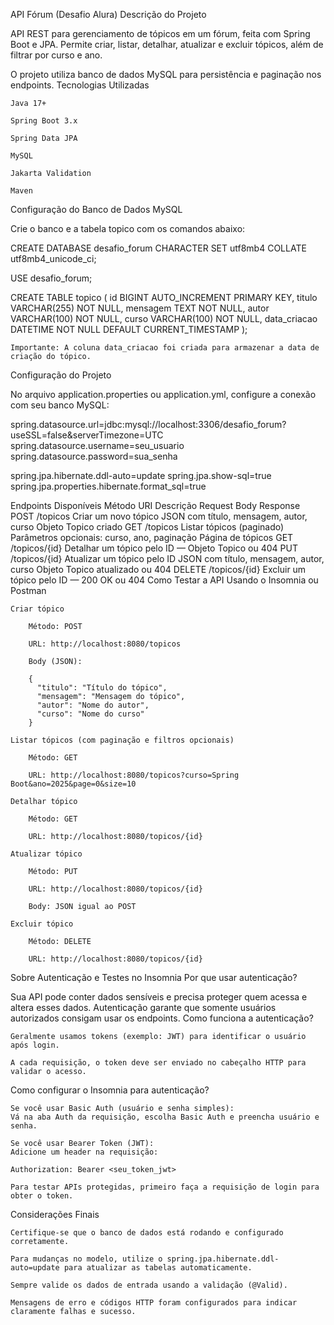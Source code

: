 API Fórum (Desafio Alura)
Descrição do Projeto

API REST para gerenciamento de tópicos em um fórum, feita com Spring Boot e JPA.
Permite criar, listar, detalhar, atualizar e excluir tópicos, além de filtrar por curso e ano.

O projeto utiliza banco de dados MySQL para persistência e paginação nos endpoints.
Tecnologias Utilizadas

    Java 17+

    Spring Boot 3.x

    Spring Data JPA

    MySQL

    Jakarta Validation

    Maven

Configuração do Banco de Dados MySQL

Crie o banco e a tabela topico com os comandos abaixo:

CREATE DATABASE desafio_forum CHARACTER SET utf8mb4 COLLATE utf8mb4_unicode_ci;

USE desafio_forum;

CREATE TABLE topico (
    id BIGINT AUTO_INCREMENT PRIMARY KEY,
    titulo VARCHAR(255) NOT NULL,
    mensagem TEXT NOT NULL,
    autor VARCHAR(100) NOT NULL,
    curso VARCHAR(100) NOT NULL,
    data_criacao DATETIME NOT NULL DEFAULT CURRENT_TIMESTAMP
);

    Importante: A coluna data_criacao foi criada para armazenar a data de criação do tópico.

Configuração do Projeto

No arquivo application.properties ou application.yml, configure a conexão com seu banco MySQL:

spring.datasource.url=jdbc:mysql://localhost:3306/desafio_forum?useSSL=false&serverTimezone=UTC
spring.datasource.username=seu_usuario
spring.datasource.password=sua_senha

spring.jpa.hibernate.ddl-auto=update
spring.jpa.show-sql=true
spring.jpa.properties.hibernate.format_sql=true

Endpoints Disponíveis
Método	URI	Descrição	Request Body	Response
POST	/topicos	Criar um novo tópico	JSON com título, mensagem, autor, curso	Objeto Topico criado
GET	/topicos	Listar tópicos (paginado)	Parâmetros opcionais: curso, ano, paginação	Página de tópicos
GET	/topicos/{id}	Detalhar um tópico pelo ID	—	Objeto Topico ou 404
PUT	/topicos/{id}	Atualizar um tópico pelo ID	JSON com título, mensagem, autor, curso	Objeto Topico atualizado ou 404
DELETE	/topicos/{id}	Excluir um tópico pelo ID	—	200 OK ou 404
Como Testar a API
Usando o Insomnia ou Postman

    Criar tópico

        Método: POST

        URL: http://localhost:8080/topicos

        Body (JSON):

        {
          "titulo": "Título do tópico",
          "mensagem": "Mensagem do tópico",
          "autor": "Nome do autor",
          "curso": "Nome do curso"
        }

    Listar tópicos (com paginação e filtros opcionais)

        Método: GET

        URL: http://localhost:8080/topicos?curso=Spring Boot&ano=2025&page=0&size=10

    Detalhar tópico

        Método: GET

        URL: http://localhost:8080/topicos/{id}

    Atualizar tópico

        Método: PUT

        URL: http://localhost:8080/topicos/{id}

        Body: JSON igual ao POST

    Excluir tópico

        Método: DELETE

        URL: http://localhost:8080/topicos/{id}

Sobre Autenticação e Testes no Insomnia
Por que usar autenticação?

Sua API pode conter dados sensíveis e precisa proteger quem acessa e altera esses dados.
Autenticação garante que somente usuários autorizados consigam usar os endpoints.
Como funciona a autenticação?

    Geralmente usamos tokens (exemplo: JWT) para identificar o usuário após login.

    A cada requisição, o token deve ser enviado no cabeçalho HTTP para validar o acesso.

Como configurar o Insomnia para autenticação?

    Se você usar Basic Auth (usuário e senha simples):
    Vá na aba Auth da requisição, escolha Basic Auth e preencha usuário e senha.

    Se você usar Bearer Token (JWT):
    Adicione um header na requisição:

    Authorization: Bearer <seu_token_jwt>

    Para testar APIs protegidas, primeiro faça a requisição de login para obter o token.

Considerações Finais

    Certifique-se que o banco de dados está rodando e configurado corretamente.

    Para mudanças no modelo, utilize o spring.jpa.hibernate.ddl-auto=update para atualizar as tabelas automaticamente.

    Sempre valide os dados de entrada usando a validação (@Valid).

    Mensagens de erro e códigos HTTP foram configurados para indicar claramente falhas e sucesso.
